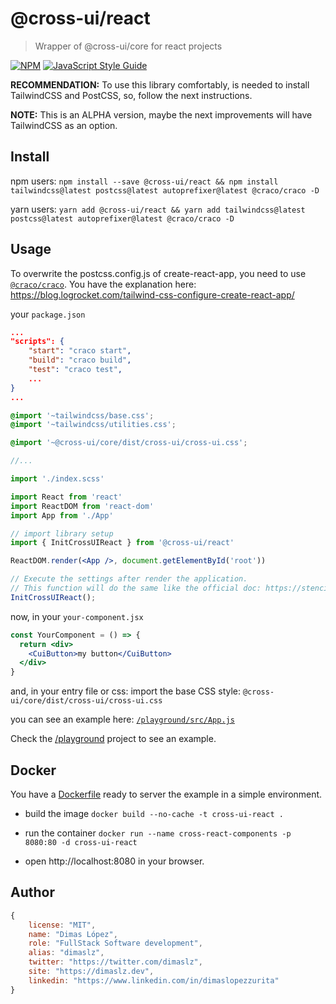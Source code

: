 # @cross-ui/react

> Wrapper of @cross-ui/core for react projects

[![NPM](https://img.shields.io/npm/v/@cross-ui/react.svg)](https://www.npmjs.com/package/@cross-ui/react) [![JavaScript Style Guide](https://img.shields.io/badge/code_style-standard-brightgreen.svg)](https://standardjs.com)

**RECOMMENDATION:** To use this library comfortably, is needed to install TailwindCSS and PostCSS, so, follow the next instructions.

**NOTE:** This is an ALPHA version, maybe the next improvements will have TailwindCSS as an option.

## Install

npm users: `npm install --save @cross-ui/react && npm install tailwindcss@latest postcss@latest autoprefixer@latest @craco/craco -D`

yarn users: `yarn add @cross-ui/react && yarn add tailwindcss@latest postcss@latest autoprefixer@latest @craco/craco -D`

## Usage

To overwrite the postcss.config.js of create-react-app, you need to use [`@craco/craco`](https://github.com/gsoft-inc/craco). You have the explanation here: https://blog.logrocket.com/tailwind-css-configure-create-react-app/

your `package.json`
```json
...
"scripts": {
	"start": "craco start",
	"build": "craco build",
	"test": "craco test",
	...
}
...
```

```scss
@import '~tailwindcss/base.css';
@import '~tailwindcss/utilities.css';

@import '~@cross-ui/core/dist/cross-ui/cross-ui.css';

//...
```

```jsx
import './index.scss'

import React from 'react'
import ReactDOM from 'react-dom'
import App from './App'

// import library setup
import { InitCrossUIReact } from '@cross-ui/react'

ReactDOM.render(<App />, document.getElementById('root'))

// Execute the settings after render the application.
// This function will do the same like the official doc: https://stenciljs.com/docs/react
InitCrossUIReact();
```

now, in your `your-component.jsx`
```jsx
const YourComponent = () => {
  return <div>
    <CuiButton>my button</CuiButton>
  </div>
}
```

and, in your entry file or css: import the base CSS style: `@cross-ui/core/dist/cross-ui/cross-ui.css`

you can see an example here: [`/playground/src/App.js`](/playground/src/App.js)

Check the [/playground](/playground) project to see an example.

## Docker
You have a [Dockerfile](Dockerfile) ready to server the example in a simple environment.

- build the image `docker build --no-cache -t cross-ui-react .`

- run the container `docker run --name cross-react-components -p 8080:80 -d cross-ui-react`

- open http://localhost:8080 in your browser.


## Author
```js
{
	license: "MIT",
	name: "Dimas López",
	role: "FullStack Software development",
	alias: "dimaslz",
	twitter: "https://twitter.com/dimaslz",
	site: "https://dimaslz.dev",
	linkedin: "https://www.linkedin.com/in/dimaslopezzurita"
}
```